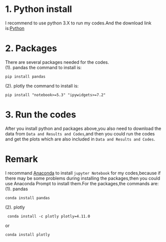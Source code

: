 # 1. Python install

I recommend to use python 3.X to run my codes.And the download link is:[Python](https://www.python.org/downloads/)

# 2. Packages

There are several packages needed for the codes.<br>
(1). pandas
the command to install is:
````
pip install pandas
````
(2). plotly
the command to install is:
````
pip install "notebook>=5.3" "ipywidgets>=7.2"
````
# 3. Run the codes
After you install python and packages above,you also need to download the data from `Data and Results and Codes`,and then you could run the codes and get the plots 
which are also included in `Data and Results and Codes`.


# Remark
I recommand [Anaconda](http://anaconda.com/downloads.html) to install `jupyter Notebook` for my codes,because if there may be some problems during installing the packages,then you could use Anaconda Prompt
to install them.For the packages,the commands are:<br>
(1). pandas
````
conda install pandas
````
(2). plotly
````
 conda install -c plotly plotly=4.11.0
````
or
````
conda install plotly
````



